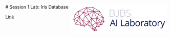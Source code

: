 <img width="300" src="https://raw.githubusercontent.com/bghaendler/BJBS-AI-LAB/master/img/BJBSAILogo.png" align="right"> 
# Session 1 Lab: Iris Database

<a href="https://github.com/bghaendler/BJBS-AI-LAB/blob/master/BJBS_AI_LabSession_01_Iris_Database.ipynb">Link</a>
